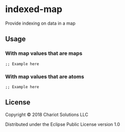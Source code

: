 # indexed-map

Provide indexing on data in a map

## Usage

### With map values that are maps

    ;; Example here

### With map values that are atoms

    ;; Example here

## License

Copyright © 2018 Chariot Solutions LLC

Distributed under the Eclipse Public License version 1.0
